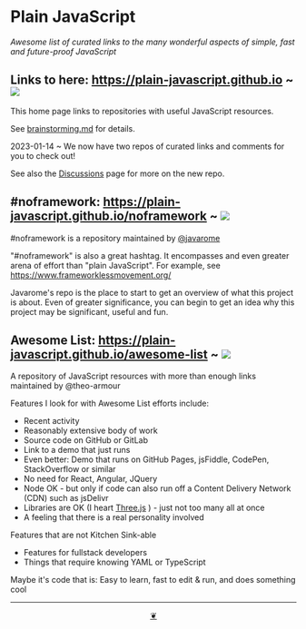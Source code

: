# Plain JavaScript

_Awesome list of curated links to the many wonderful aspects of simple, fast and future-proof JavaScript_


## Links to here: https://plain-javascript.github.io ~ [![]( https://plain-JavaScript.github.io/assets/svg/octicon.svg)]( https://github.com/plain-JavaScript/plain-JavaScript.github.io )

This home page links to repositories with useful JavaScript resources.

See [brainstorming.md]( https://github.com/plain-JavaScript/plain-javascript.github.io/blob/main/brainstorming.md ) for details.

2023-01-14 ~ We now have two repos of curated links and comments for you to check out!

See also the [Discussions]( https://github.com/plain-JavaScript/plain-javascript.github.io/discussions ) page for more on the new repo.


## #noframework: https://plain-javascript.github.io/noframework ~ [![]( https://plain-javascript.github.io/assets/svg/octicon.svg)]( https://github.com/plain-javascript/noframework )

#noframework is a repository maintained by [@javarome]( https://github.com/Javarome )

"#noframework" is also a great hashtag. It encompasses and even greater arena of effort than "plain JavaScript". For example, see https://www.frameworklessmovement.org/

Javarome's repo is the place to start to get an overview of what this project is about. Even of greater significance, you can begin to get an idea why this project may be significant, useful and fun.


## Awesome List: https://plain-javascript.github.io/awesome-list ~ [![]( https://plain-javascript.github.io/assets/svg/octicon.svg )]( https://github.com/plain-javascript/awesome-list )

A repository of JavaScript resources with more than enough links maintained by @theo-armour

Features I look for with Awesome List efforts include:

* Recent activity
* Reasonably extensive body of work
* Source code on GitHub or GitLab
* Link to a demo that just runs
* Even better: Demo that runs on GitHub Pages, jsFiddle, CodePen, StackOverflow or similar
* No need for React, Angular, JQuery
* Node OK - but only if code can also run off a Content Delivery Network (CDN) such as jsDelivr
* Libraries are OK (I heart [Three.js]( https://threejs.org ) ) - just not too many all at once
* A feeling that there is a real personality involved

Features that are not Kitchen Sink-able

* Features for fullstack developers
* Things that require knowing YAML or TypeScript

Maybe it's code that is: Easy to learn, fast to edit & run, and does something cool

***

<center title="Hello! Click me to go up to the top" ><a class=aDingbat href=javascript:window.scrollTo(0,0);> ❦ </a></center>

